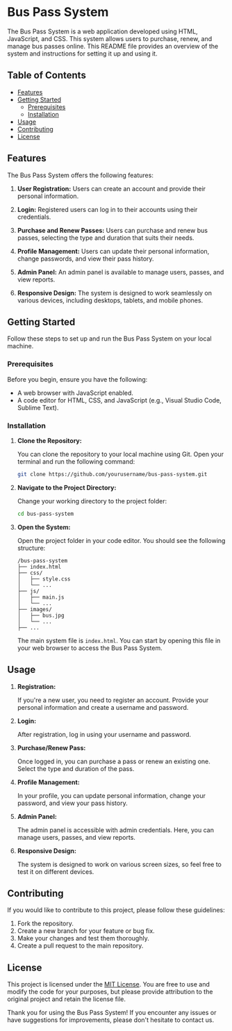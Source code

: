 # Bus Pass System

The Bus Pass System is a web application developed using HTML, JavaScript, and CSS. This system allows users to purchase, renew, and manage bus passes online. This README file provides an overview of the system and instructions for setting it up and using it.

## Table of Contents

- [Features](#features)
- [Getting Started](#getting-started)
  - [Prerequisites](#prerequisites)
  - [Installation](#installation)
- [Usage](#usage)
- [Contributing](#contributing)
- [License](#license)

## Features

The Bus Pass System offers the following features:

1. **User Registration:** Users can create an account and provide their personal information.

2. **Login:** Registered users can log in to their accounts using their credentials.

3. **Purchase and Renew Passes:** Users can purchase and renew bus passes, selecting the type and duration that suits their needs.

4. **Profile Management:** Users can update their personal information, change passwords, and view their pass history.

5. **Admin Panel:** An admin panel is available to manage users, passes, and view reports.

6. **Responsive Design:** The system is designed to work seamlessly on various devices, including desktops, tablets, and mobile phones.

## Getting Started

Follow these steps to set up and run the Bus Pass System on your local machine.

### Prerequisites

Before you begin, ensure you have the following:

- A web browser with JavaScript enabled.
- A code editor for HTML, CSS, and JavaScript (e.g., Visual Studio Code, Sublime Text).

### Installation

1. **Clone the Repository:**

   You can clone the repository to your local machine using Git. Open your terminal and run the following command:

   ```bash
   git clone https://github.com/yourusername/bus-pass-system.git
   ```

2. **Navigate to the Project Directory:**

   Change your working directory to the project folder:

   ```bash
   cd bus-pass-system
   ```

3. **Open the System:**

   Open the project folder in your code editor. You should see the following structure:

   ```plaintext
   /bus-pass-system
   ├── index.html
   ├── css/
   │   ├── style.css
   │   └── ...
   ├── js/
   │   ├── main.js
   │   └── ...
   ├── images/
   │   ├── bus.jpg
   │   └── ...
   ├── ...
   ```

   The main system file is `index.html`. You can start by opening this file in your web browser to access the Bus Pass System.

## Usage

1. **Registration:**

   If you're a new user, you need to register an account. Provide your personal information and create a username and password.

2. **Login:**

   After registration, log in using your username and password.

3. **Purchase/Renew Pass:**

   Once logged in, you can purchase a pass or renew an existing one. Select the type and duration of the pass.

4. **Profile Management:**

   In your profile, you can update personal information, change your password, and view your pass history.

5. **Admin Panel:**

   The admin panel is accessible with admin credentials. Here, you can manage users, passes, and view reports.

6. **Responsive Design:**

   The system is designed to work on various screen sizes, so feel free to test it on different devices.

## Contributing

If you would like to contribute to this project, please follow these guidelines:

1. Fork the repository.
2. Create a new branch for your feature or bug fix.
3. Make your changes and test them thoroughly.
4. Create a pull request to the main repository.

## License

This project is licensed under the [MIT License](LICENSE). You are free to use and modify the code for your purposes, but please provide attribution to the original project and retain the license file.

Thank you for using the Bus Pass System! If you encounter any issues or have suggestions for improvements, please don't hesitate to contact us.